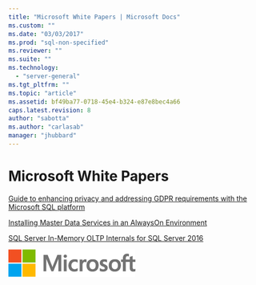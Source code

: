 ```yaml
---
title: "Microsoft White Papers | Microsoft Docs"
ms.custom: ""
ms.date: "03/03/2017"
ms.prod: "sql-non-specified"
ms.reviewer: ""
ms.suite: ""
ms.technology: 
  - "server-general"
ms.tgt_pltfrm: ""
ms.topic: "article"
ms.assetid: bf49ba77-0718-45e4-b324-e87e8bec4a66
caps.latest.revision: 8
author: "sabotta"
ms.author: "carlasab"
manager: "jhubbard"
---
```

# Microsoft White Papers

[Guide to enhancing privacy and addressing GDPR requirements with the Microsoft SQL platform](microsoft-sql-and-the-gdpr-requirements.md)

[Installing Master Data Services in an AlwaysOn Environment](installing-master-data-services-in-an-alwayson-environment.md)  

[SQL Server In-Memory OLTP Internals for SQL Server 2016](sql-server-in-memory-oltp-internals-for-sql-server-2016.md)
  
  
![MS_Logo_X-Small](../sql-server/media/ms-logo-x-small.png)  
  
  
